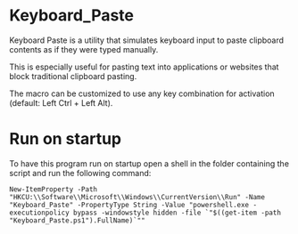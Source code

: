 # Keyboard_Paste

Keyboard Paste is a utility that simulates keyboard input to paste clipboard contents as if they were typed manually.

This is especially useful for pasting text into applications or websites that block traditional clipboard pasting.

The macro can be customized to use any key combination for activation (default: Left Ctrl + Left Alt).

# Run on startup

To have this program run on startup open a shell in the folder containing the script and run the following command:

```
New-ItemProperty -Path "HKCU:\\Software\\Microsoft\\Windows\\CurrentVersion\\Run" -Name "Keyboard_Paste" -PropertyType String -Value "powershell.exe -executionpolicy bypass -windowstyle hidden -file `"$((get-item -path "Keyboard_Paste.ps1").FullName)`""
```
